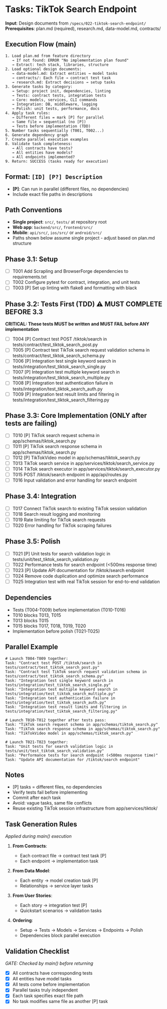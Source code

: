 # Tasks: TikTok Search Endpoint

**Input**: Design documents from `/specs/022-tiktok-search-endpoint/`
**Prerequisites**: plan.md (required), research.md, data-model.md, contracts/

## Execution Flow (main)
```
1. Load plan.md from feature directory
   → If not found: ERROR "No implementation plan found"
   → Extract: tech stack, libraries, structure
2. Load optional design documents:
   → data-model.md: Extract entities → model tasks
   → contracts/: Each file → contract test task
   → research.md: Extract decisions → setup tasks
3. Generate tasks by category:
   → Setup: project init, dependencies, linting
   → Tests: contract tests, integration tests
   → Core: models, services, CLI commands
   → Integration: DB, middleware, logging
   → Polish: unit tests, performance, docs
4. Apply task rules:
   → Different files = mark [P] for parallel
   → Same file = sequential (no [P])
   → Tests before implementation (TDD)
5. Number tasks sequentially (T001, T002...)
6. Generate dependency graph
7. Create parallel execution examples
8. Validate task completeness:
   → All contracts have tests?
   → All entities have models?
   → All endpoints implemented?
9. Return: SUCCESS (tasks ready for execution)
```

## Format: `[ID] [P?] Description`
- **[P]**: Can run in parallel (different files, no dependencies)
- Include exact file paths in descriptions

## Path Conventions
- **Single project**: `src/`, `tests/` at repository root
- **Web app**: `backend/src/`, `frontend/src/`
- **Mobile**: `api/src/`, `ios/src/` or `android/src/`
- Paths shown below assume single project - adjust based on plan.md structure

## Phase 3.1: Setup
- [ ] T001 Add Scrapling and BrowserForge dependencies to requirements.txt
- [ ] T002 Configure pytest for contract, integration, and unit tests
- [ ] T003 [P] Set up linting with flake8 and formatting with black

## Phase 3.2: Tests First (TDD) ⚠️ MUST COMPLETE BEFORE 3.3
**CRITICAL: These tests MUST be written and MUST FAIL before ANY implementation**
- [ ] T004 [P] Contract test POST /tiktok/search in tests/contract/test_tiktok_search_post.py
- [ ] T005 [P] Contract test TikTok search request validation schema in tests/contract/test_tiktok_search_schema.py
- [ ] T006 [P] Integration test single keyword search in tests/integration/test_tiktok_search_single.py
- [ ] T007 [P] Integration test multiple keyword search in tests/integration/test_tiktok_search_multiple.py
- [ ] T008 [P] Integration test authentication failure in tests/integration/test_tiktok_search_auth.py
- [ ] T009 [P] Integration test result limits and filtering in tests/integration/test_tiktok_search_filtering.py

## Phase 3.3: Core Implementation (ONLY after tests are failing)
- [ ] T010 [P] TikTok search request schema in app/schemas/tiktok_search.py
- [ ] T011 [P] TikTok search response schema in app/schemas/tiktok_search.py
- [ ] T012 [P] TikTokVideo model in app/schemas/tiktok_search.py
- [ ] T013 TikTok search service in app/services/tiktok/search_service.py
- [ ] T014 TikTok search executor in app/services/tiktok/search_executor.py
- [ ] T015 POST /tiktok/search endpoint in app/api/routes.py
- [ ] T016 Input validation and error handling for search endpoint

## Phase 3.4: Integration
- [ ] T017 Connect TikTok search to existing TikTok session validation
- [ ] T018 Search result logging and monitoring
- [ ] T019 Rate limiting for TikTok search requests
- [ ] T020 Error handling for TikTok scraping failures

## Phase 3.5: Polish
- [ ] T021 [P] Unit tests for search validation logic in tests/unit/test_tiktok_search_validation.py
- [ ] T022 Performance tests for search endpoint (<500ms response time)
- [ ] T023 [P] Update API documentation for /tiktok/search endpoint
- [ ] T024 Remove code duplication and optimize search performance
- [ ] T025 Integration test with real TikTok session for end-to-end validation

## Dependencies
- Tests (T004-T009) before implementation (T010-T016)
- T010 blocks T013, T015
- T013 blocks T015
- T015 blocks T017, T018, T019, T020
- Implementation before polish (T021-T025)

## Parallel Example
```
# Launch T004-T009 together:
Task: "Contract test POST /tiktok/search in tests/contract/test_tiktok_search_post.py"
Task: "Contract test TikTok search request validation schema in tests/contract/test_tiktok_search_schema.py"
Task: "Integration test single keyword search in tests/integration/test_tiktok_search_single.py"
Task: "Integration test multiple keyword search in tests/integration/test_tiktok_search_multiple.py"
Task: "Integration test authentication failure in tests/integration/test_tiktok_search_auth.py"
Task: "Integration test result limits and filtering in tests/integration/test_tiktok_search_filtering.py"

# Launch T010-T012 together after tests pass:
Task: "TikTok search request schema in app/schemas/tiktok_search.py"
Task: "TikTok search response schema in app/schemas/tiktok_search.py"
Task: "TikTokVideo model in app/schemas/tiktok_search.py"

# Launch T021-T023 together:
Task: "Unit tests for search validation logic in tests/unit/test_tiktok_search_validation.py"
Task: "Performance tests for search endpoint (<500ms response time)"
Task: "Update API documentation for /tiktok/search endpoint"
```

## Notes
- [P] tasks = different files, no dependencies
- Verify tests fail before implementing
- Commit after each task
- Avoid: vague tasks, same file conflicts
- Reuse existing TikTok session infrastructure from app/services/tiktok/

## Task Generation Rules
*Applied during main() execution*

1. **From Contracts**:
   - Each contract file → contract test task [P]
   - Each endpoint → implementation task
   
2. **From Data Model**:
   - Each entity → model creation task [P]
   - Relationships → service layer tasks
   
3. **From User Stories**:
   - Each story → integration test [P]
   - Quickstart scenarios → validation tasks

4. **Ordering**:
   - Setup → Tests → Models → Services → Endpoints → Polish
   - Dependencies block parallel execution

## Validation Checklist
*GATE: Checked by main() before returning*

- [x] All contracts have corresponding tests
- [x] All entities have model tasks
- [x] All tests come before implementation
- [x] Parallel tasks truly independent
- [x] Each task specifies exact file path
- [x] No task modifies same file as another [P] task